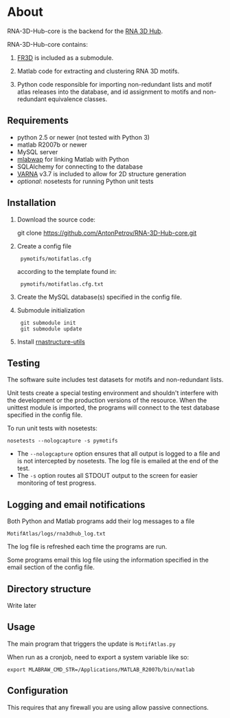 # About
RNA-3D-Hub-core is the backend for the [RNA 3D Hub](http://rna.bgsu.edu/rna3dhub).

RNA-3D-Hub-core contains:

1. [FR3D](https://github.com/BGSU-RNA/FR3D) is included as a submodule.

2. Matlab code for extracting and clustering RNA 3D motifs.

3. Python code responsible for importing non-redundant lists and motif atlas
releases into the database, and id assignment to motifs and non-redundant
equivalence classes.

## Requirements
* python 2.5 or newer (not tested with Python 3)
* matlab R2007b or newer
* MySQL server
* [mlabwap](http://mlabwrap.sourceforge.net) for linking Matlab with Python
* SQLAlchemy for connecting to the database
* [VARNA](http://varna.lri.fr) v3.7 is included to allow for 2D structure generation
* _optional_: nosetests for running Python unit tests

## Installation

1. Download the source code:

    git clone https://github.com/AntonPetrov/RNA-3D-Hub-core.git

2. Create a config file

        pymotifs/motifatlas.cfg

    according to the template found in:

        pymotifs/motifatlas.cfg.txt

3. Create the MySQL database(s) specified in the config file.

4. Submodule initialization

        git submodule init
        git submodule update

5. Install [rnastructure-utils](https://github.com/BGSU-RNA/RNA-Structure-utils)

## Testing

The software suite includes test datasets for motifs and non-redundant lists.

Unit tests create a special testing environment and shouldn't interfere with
the development or the production versions of the resource. When the unittest
module is imported, the programs will connect to the test database specified
in the config file.

To run unit tests with nosetests:

    nosetests --nologcapture -s pymotifs

* The `--nologcapture` option ensures that all output is logged to a file and is
not intercepted by nosetests. The log file is emailed at the end of the test.
* The `-s` option routes all STDOUT output to the screen for easier monitoring
of test progress.

## Logging and email notifications

Both Python and Matlab programs add their log messages to a file

    MotifAtlas/logs/rna3dhub_log.txt

The log file is refreshed each time the programs are run.

Some programs email this log file using the information specified in the email
section of the config file.

## Directory structure

Write later

## Usage

The main program that triggers the update is `MotifAtlas.py`

When run as a cronjob, need to export a system variable like so:

    export MLABRAW_CMD_STR=/Applications/MATLAB_R2007b/bin/matlab

## Configuration

This requires that any firewall you are using allow passive connections.
